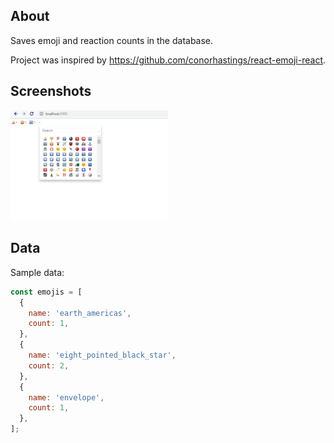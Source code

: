## About

Saves emoji and reaction counts in the database.

Project was inspired by https://github.com/conorhastings/react-emoji-react.

## Screenshots

<img src="./app-screen.png" width="50%" height="50%">

## Data

Sample data:

```javascript
const emojis = [
  {
    name: 'earth_americas',
    count: 1,
  },
  {
    name: 'eight_pointed_black_star',
    count: 2,
  },
  {
    name: 'envelope',
    count: 1,
  },
];
```
